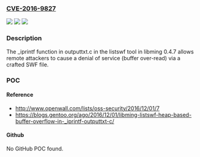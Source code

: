 ### [CVE-2016-9827](https://cve.mitre.org/cgi-bin/cvename.cgi?name=CVE-2016-9827)
![](https://img.shields.io/static/v1?label=Product&message=n%2Fa&color=blue)
![](https://img.shields.io/static/v1?label=Version&message=n%2Fa&color=blue)
![](https://img.shields.io/static/v1?label=Vulnerability&message=n%2Fa&color=brighgreen)

### Description

The _iprintf function in outputtxt.c in the listswf tool in libming 0.4.7 allows remote attackers to cause a denial of service (buffer over-read) via a crafted SWF file.

### POC

#### Reference
- http://www.openwall.com/lists/oss-security/2016/12/01/7
- https://blogs.gentoo.org/ago/2016/12/01/libming-listswf-heap-based-buffer-overflow-in-_iprintf-outputtxt-c/

#### Github
No GitHub POC found.

